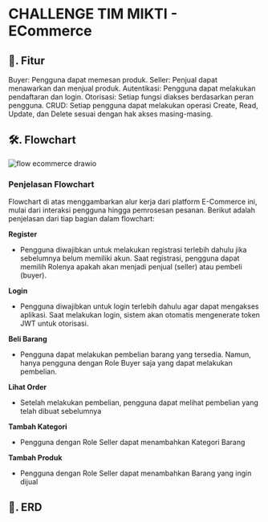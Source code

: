 # CHALLENGE TIM MIKTI - ECommerce

## 🎯. Fitur
Buyer: Pengguna dapat memesan produk.
Seller: Penjual dapat menawarkan dan menjual produk.
Autentikasi: Pengguna dapat melakukan pendaftaran dan login.
Otorisasi: Setiap fungsi diakses berdasarkan peran pengguna.
CRUD: Setiap pengguna dapat melakukan operasi Create, Read, Update, dan Delete sesuai dengan hak akses masing-masing.

## 🛠️. Flowchart
![flow ecommerce drawio](https://github.com/KyunKyuu/ecommerce_api/assets/57865250/81574029-76cb-4440-ab61-b449aa870799)

### Penjelasan Flowchart
Flowchart di atas menggambarkan alur kerja dari platform E-Commerce ini, mulai dari interaksi pengguna hingga pemrosesan pesanan. Berikut adalah penjelasan dari tiap bagian dalam flowchart:

**Register**
- Pengguna diwajibkan untuk melakukan registrasi terlebih dahulu jika sebelumnya belum memiliki akun. Saat registrasi, pengguna dapat memilih Rolenya apakah akan menjadi penjual (seller) atau pembeli (buyer).

**Login**
- Pengguna diwajibkan untuk login terlebih dahulu agar dapat mengakses aplikasi. Saat melakukan login, sistem akan otomatis mengenerate token JWT untuk otorisasi.

**Beli Barang**
- Pengguna dapat melakukan pembelian barang yang tersedia. Namun, hanya pengguna dengan Role Buyer saja yang dapat melakukan pembelian.

**Lihat Order**
- Setelah melakukan pembelian, pengguna dapat melihat pembelian yang telah dibuat sebelumnya

**Tambah Kategori**
- Pengguna dengan Role Seller dapat menambahkan Kategori Barang

**Tambah Produk**
- Pengguna dengan Role Seller dapat menambahkan Barang yang ingin dijual


## 💾. ERD



